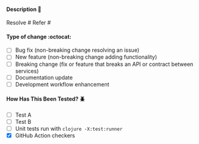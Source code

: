 
#### Description :memo:

<!-- 
Please include a summary of the change and link to any relevant GitHub tickets
-->

Resolve #
Refer #

#### Type of change :octocat:

<!-- 
Please mark with X options that are relevant
-->

- [ ] Bug fix (non-breaking change resolving an issue)
- [ ] New feature (non-breaking change adding functionality)
- [ ] Breaking change (fix or feature that breaks an API or contract between services)
- [ ] Documentation update
- [ ] Development workflow enhancement

#### How Has This Been Tested? :beetle:
<!-- 
List unit tests that verify the changes or were added to verify this chang_
-->

- [ ] Test A
- [ ] Test B
- [ ] Unit tests run with `clojure -X:test:runner`
- [x] GitHub Action checkers

<!-- 
_Where relevant, provide additional instructions required to reproduce test results_

#### Checklist :eyes:

- [ ] Code follows the [Practicalli style guides](https://practical.li/clojure/coding-guidelines/)
- [ ] Add / update doc-strings where relevant
- [ ] Changelog entry describing all notable changes & GitHub ticket (add `Skip-Changelog` label to PR if entry not required)
- [ ] Unit tests to cover code changes and integration tests run successfully
- [ ] Request one or more of the team review the PR
